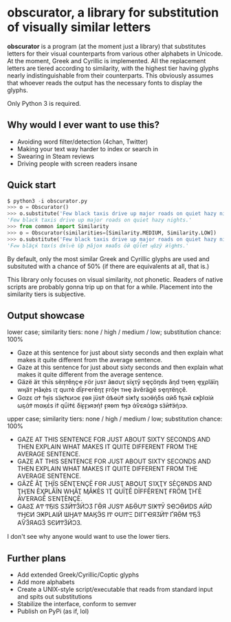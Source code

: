 # obscurator, a library for substitution of visually similar letters
__obscurator__ is a program (at the moment just a library) that substitutes letters for their visual counterparts from various other alphabets in Unicode. At the moment, Greek and Cyrillic is implemented. All the replacement letters are tiered according to similarity, with the highest tier having glyphs nearly indistinguishable from their counterparts. This obviously assumes that whoever reads the output has the necessary fonts to display the glyphs.

Only Python 3 is required.

## Why would I ever want to use this?
* Avoiding word filter/detection (4chan, Twitter)
* Making your text way harder to index or search in
* Swearing in Steam reviews
* Driving people with screen readers insane

## Quick start
```python
$ python3 -i obscurator.py
>>> o = Obscurator()
>>> o.substitute('Few black taxis drive up major roads on quiet hazy nights.')
'Fеw blасk tахis drive uр major rοаds оn quiet hazу nights.'
>>> from common import Similarity
>>> o = Obscurator(similarities=[Similarity.MEDIUM, Similarity.LOW])
>>> o.substitute('Few black taxis drive up major roads on quiet hazy nights.', chance=0.8)
'Ϝҽѡ Ьlӓҫќ tαxίs dяϊѵѐ ϋϸ ϻӑjoя яѳaδs ӧӣ qΰΐeϮ ӊάzӱ ѝϊgҺϮs.'
```

By default, only the most similar Greek and Cyrillic glyphs are used and subsituted with a chance of 50% (if there are equivalents at all, that is.)

This library only focuses on visual similarity, not phonetic. Readers of native scripts are probably gonna trip up on that for a while. Placement into the similarity tiers is subjective.

## Output showcase
lower case; similarity tiers: none / high / medium / low; substitution chance: 100%
* Gaze at this sentence for just about sixty seconds and then explain what makes it quite different from the average sentence.
* Gаzе аt thіѕ ѕеntеnϲе fоr јuѕt аbοut ѕіхtу ѕеϲоndѕ аnd thеn ехрlаіn whаt mаkеѕ іt quіtе dіffеrеnt frοm thе аvеrаgе ѕеntеnсе.
* Gӓzё ӓτ τҺїs sёηтӗηҫҽ ϝӧr jυsт ӑвσυҭ sїӽτӳ sҿҫӧηds ӑηd τӊҽη ҿχρlӓϊη wңӓт ϻӑқѐs ιҭ qυιтѐ dΐϝғҽrӗηҭ ϝrӧϻ тнҿ ӓѵӗrӓgё sҿηтёηҫӗ.
* Gαzε αϮ ϯӈis sӟϗϮϵͷͻє ӻѳя jϋsϮ άѣѳύϮ siӿϯұ s϶ͻӫήδs αѝδ ϯҕэӣ εӿϸlαiѝ ωҕάϮ mαӄέs iϯ qΰiϮέ δiӻӻ϶яэήϯ ӻяѳm Ϯӈэ άѷεяάgэ sӟӣϮӭήͻэ.

upper case; similarity tiers: none / high / medium / low; substitution chance: 100%
* GAZE AT THIS SENTENCE FOR JUST ABOUT SIXTY SECONDS AND THEN EXPLAIN WHAT MAKES IT QUITE DIFFERENT FROM THE AVERAGE SENTENCE.
* GΑΖЕ АΤ ΤНІЅ ЅЕΝТΕΝСΕ FΟR ЈUЅΤ АΒОUТ ЅΙХТΥ ЅЕϹΟΝDЅ ΑΝD ΤНΕΝ ЕХΡLΑӀΝ WΗΑΤ ϺΑΚЕЅ ӀТ QUΙТЕ DΙFFΕRЕΝТ FRОΜ ТΗЕ АVΕRΑGΕ ЅЕΝΤЕΝϹΕ.
* GӒZӖ ӐҬ ҬҢΪS SЁNҬΈNҪЁ ҒΘR JUSҬ ΆBѺUҬ SΊҲҬϒ SЀҪθNDS ΆND ҬҢΈN ЀҲҎLӐΪN WҢӐҬ ӍӐҜЀS ΊҬ QUЇҬӖ DЇϜϜӖRΈNҬ ҒRӦӍ ҬҤЀ ӒѴΈRΆGӖ SΈNҬЀNҪЀ.
* GAϨΣ AͲ ͲҔIS SӠӤͲӞӤϽӠ ГӪЯ JUSͲ AБӪUͲ SIӾͲӮ SҼϽӪͶDS AӤD ͲӇЄИ ЭӾPLAIӤ ѠӇAͲ MAӃӬS IͲ ϘUIͲΞ DIГГҼЯӠӤͲ ҐЯӪM ͲҔӞ AѶӞЯAGӞ SЄͶͲӞӤϽЗ.

I don't see why anyone would want to use the lower tiers.

## Further plans
* Add extended Greek/Cyrillic/Coptic glyphs
* Add more alphabets
* Create a UNIX-style script/executable that reads from standard input and spits out substitutions
* Stabilize the interface, conform to semver
* Publish on PyPi (as if, lol)
